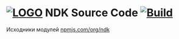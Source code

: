 # [![LOGO][logo22]][home_org] NDK Source Code [![Build][ts_badge]][ts_home]

Исходники модулей [npmjs.com/org/ndk](https://www.npmjs.com/org/ndk)

[logo22]: https://raw.githubusercontent.com/nd-toolkit/ndk-project/master/src/logo22.png

[home_org]: https://github.com/nd-toolkit

[ts_badge]: https://travis-ci.com/nd-toolkit/ndk-source.svg?branch=master

[ts_home]: https://travis-ci.com/nd-toolkit/ndk-source

